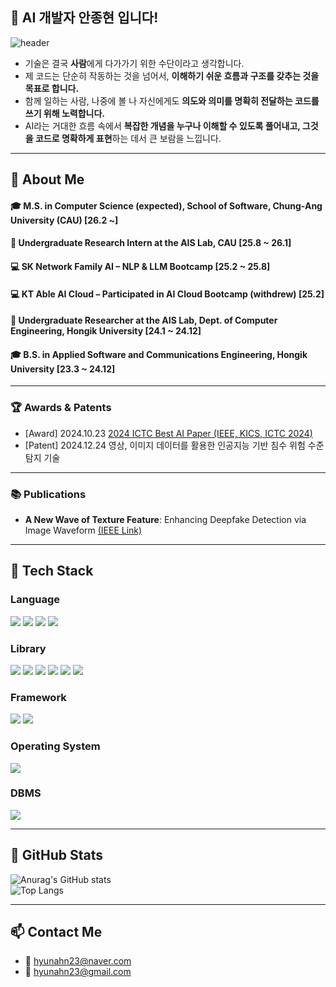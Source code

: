 ## 🌱 AI 개발자 안종현 입니다!

![header](https://capsule-render.vercel.app/api?type=waving&color=gradient&height=300&section=header&text=Good%20to%20see%20you%20%F0%9F%A4%97)

- 기술은 결국 **사람**에게 다가가기 위한 수단이라고 생각합니다.
- 제 코드는 단순히 작동하는 것을 넘어서, **이해하기 쉬운 흐름과 구조를 갖추는 것을 목표로 합니다.**
- 함께 일하는 사람, 나중에 볼 나 자신에게도 **의도와 의미를 명확히 전달하는 코드를 쓰기 위해 노력합니다.**
- AI라는 거대한 흐름 속에서 **복잡한 개념을 누구나 이해할 수 있도록 풀어내고, 그것을 코드로 명확하게 표현**하는 데서 큰 보람을 느낍니다.

---

## 👀 About Me

#### 🎓 M.S. in Computer Science (expected), School of Software, Chung-Ang University (CAU) [26.2 ~]  
#### 🔬 Undergraduate Research Intern at the AIS Lab, CAU [25.8 ~ 26.1]  
#### 💻 SK Network Family AI – NLP & LLM Bootcamp [25.2 ~ 25.8]  
#### 💻 KT Able AI Cloud – Participated in AI Cloud Bootcamp (withdrew) [25.2]  
#### 🔬 Undergraduate Researcher at the AIS Lab, Dept. of Computer Engineering, Hongik University [24.1 ~ 24.12]  
#### 🎓 B.S. in Applied Software and Communications Engineering, Hongik University [23.3 ~ 24.12]

---

### 🏆 Awards & Patents

- [Award] 2024.10.23 [2024 ICTC Best AI Paper (IEEE, KICS, ICTC 2024)](https://www.hongik.ac.kr/kr/newscenter/news.do?mode=view&articleNo=128180)
- [Patent] 2024.12.24 영상, 이미지 데이터를 활용한 인공지능 기반 침수 위험 수준 탐지 기술

---

### 📚 Publications

- **A New Wave of Texture Feature**: Enhancing Deepfake Detection via Image Waveform [(IEEE Link)](https://ieeexplore.ieee.org/document/10827484)

---

## 🧱 Tech Stack

### Language  
<img src="https://img.shields.io/badge/Python-3776AB?style=flat-square&logo=Python&logoColor=white"/>
<img src="https://img.shields.io/badge/JavaScript-F7DF1E?style=flat-square&logo=JavaScript&logoColor=white"/>
<img src="https://img.shields.io/badge/HTML5-E34F26?style=flat-square&logo=HTML5&logoColor=white"/>
<img src="https://img.shields.io/badge/CSS3-1572B6?style=flat-square&logo=CSS3&logoColor=white"/>

### Library  
<img src="https://img.shields.io/badge/PyTorch-EE4C2C?style=flat-square&logo=PyTorch&logoColor=white"/>
<img src="https://img.shields.io/badge/TensorFlow-43B02A?style=flat-square&logo=TensorFlow&logoColor=white"/>
<img src="https://img.shields.io/badge/NumPy-013243?style=flat-square&logo=NumPy&logoColor=white"/>
<img src="https://img.shields.io/badge/pandas-150458?style=flat-square&logo=pandas&logoColor=white"/>
<img src="https://img.shields.io/badge/OpenCV-5C3EE8?style=flat-square&logo=OpenCV&logoColor=white"/>
<img src="https://img.shields.io/badge/Scikit--learn-F7931E?style=flat-square&logo=Scikit-learn&logoColor=white"/>

### Framework  
<img src="https://img.shields.io/badge/Django-092E20?style=flat-square&logo=Django&logoColor=white"/>
<img src="https://img.shields.io/badge/LangChain-1C3C3C?style=flat-square&logo=LangChain&logoColor=white"/>

### Operating System  
<img src="https://img.shields.io/badge/Linux-FCC624?style=flat-square&logo=Linux&logoColor=white"/>

### DBMS  
<img src="https://img.shields.io/badge/mysql-4479A1?style=flat-square&logo=mysql&logoColor=white"/>


---

## 🤔 GitHub Stats

![Anurag's GitHub stats](https://github-readme-stats.vercel.app/api?username=hyunahn23&show_icons=true&theme=transparent)  
![Top Langs](https://github-readme-stats.vercel.app/api/top-langs/?username=hyunahn23&layout=compact)

---

## 📫 Contact Me

- 📧 hyunahn23@naver.com  
- 📧 hyunahn23@gmail.com
